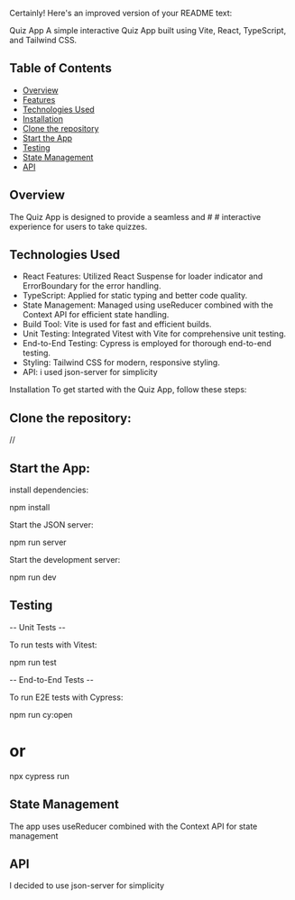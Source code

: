 Certainly! Here's an improved version of your README text:

Quiz App
A simple interactive Quiz App built using Vite, React, TypeScript, and Tailwind CSS.

## Table of Contents

- [Overview](#overview)
- [Features](#features)
- [Technologies Used](#technologies-used)
- [Installation](#installation)
- [Clone the repository](#clone-the-repository)
- [Start the App](#start-the-app)
- [Testing](#testing)
- [State Management](#state-management)
- [API](#api)

## Overview

The Quiz App is designed to provide a seamless and # # interactive experience for users to take quizzes.

## Technologies Used

- React Features: Utilized React Suspense for loader indicator and ErrorBoundary for the error handling.
- TypeScript: Applied for static typing and better code quality.
- State Management: Managed using useReducer combined with the Context API for efficient state handling.
- Build Tool: Vite is used for fast and efficient builds.
- Unit Testing: Integrated Vitest with Vite for comprehensive unit testing.
- End-to-End Testing: Cypress is employed for thorough end-to-end testing.
- Styling: Tailwind CSS for modern, responsive styling.
- API: i used json-server for simplicity

Installation
To get started with the Quiz App, follow these steps:

## Clone the repository:

//

## Start the App:

install dependencies:

npm install

Start the JSON server:

npm run server

Start the development server:

npm run dev

## Testing

-- Unit Tests --

To run tests with Vitest:

npm run test

-- End-to-End Tests --

To run E2E tests with Cypress:

npm run cy:open

# or

npx cypress run

## State Management

The app uses useReducer combined with the Context API for state management

## API

I decided to use json-server for simplicity
